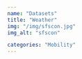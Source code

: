 ```yaml
---
name: "Datasets"
title: "Weather"
img: "/img/sfscon.jpg"
img_alt: "sfscon"

categories: "Mobility"
---
```


